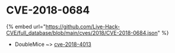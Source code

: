 # CVE-2018-0684
{% embed url="https://github.com/Live-Hack-CVE/full_database/blob/main/cves/2018/CVE-2018-0684.json" %}

* DoubleMice ~> [cve-2018-4013](https://www.alice-snow.ru/2018/database/cve-2018-0684/cve-2018-4013-doublemice)